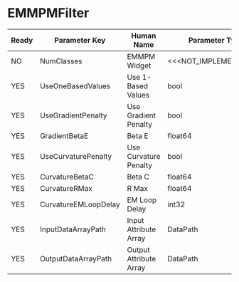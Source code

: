 # EMMPMFilter #

| Ready | Parameter Key | Human Name | Parameter Type | Parameter Class |
|-------|---------------|------------|-----------------|----------------|
| NO | NumClasses | EMMPM Widget | <<<NOT_IMPLEMENTED>>> | EMMPMFilterParameter |
| YES | UseOneBasedValues | Use 1-Based Values | bool | BoolParameter |
| YES | UseGradientPenalty | Use Gradient Penalty | bool | BoolParameter |
| YES | GradientBetaE | Beta E | float64 | Float64Parameter |
| YES | UseCurvaturePenalty | Use Curvature Penalty | bool | BoolParameter |
| YES | CurvatureBetaC | Beta C | float64 | Float64Parameter |
| YES | CurvatureRMax | R Max | float64 | Float64Parameter |
| YES | CurvatureEMLoopDelay | EM Loop Delay | int32 | Int32Parameter |
| YES | InputDataArrayPath | Input Attribute Array | DataPath | ArraySelectionParameter |
| YES | OutputDataArrayPath | Output Attribute Array | DataPath | ArrayCreationParameter |
